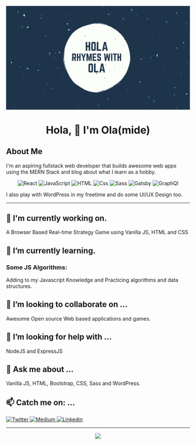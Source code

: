 <img src="./banner.png" alt="banner" align="center"/>

<h1 align="center">Hola, 👋 I'm Ola(mide)</h1>


## About Me

I'm an aspiring fullstack web developer that builds awesome web apps using the MERN Stack and blog about what I learn as a hobby.
<p align="center">
  <img alt="React" src="https://img.shields.io/badge/React-61DAFB?logo=react&logoColor=white&style=for-the-badge" />

  <img alt="JavaScript" src="https://img.shields.io/badge/JavaScript-F7DF1E?logo=javascript&logoColor=white&style=for-the-badge" />
  <img alt="HTML" src="https://img.shields.io/badge/HTML-E34F26?logo=html5&logoColor=white&style=for-the-badge" />
  <img alt="Css" src="https://img.shields.io/badge/CSS-1572B6?logo=css3&logoColor=white&style=for-the-badge" />
  <img alt="Sass" src="https://img.shields.io/badge/Sass-CC6699?logo=sass&logoColor=white&style=for-the-badge" />
  <img alt="Gatsby" src="https://img.shields.io/badge/Gatsby-663399?logo=gatsby&logoColor=white&style=for-the-badge" />
  <img alt="GraphQl" src="https://img.shields.io/badge/GraphQL-E10098?logo=graphql&logoColor=white&style=for-the-badge" />
</p>
I also play with WordPress in my freetime and do some UI/UX Design too.

----

## 🔭 I'm currently working on.

A Browser Based Real-time Strategy Game using Vanilla JS, HTML and CSS

## 🌱 I’m currently learning.
### Some JS Algorithms:
Adding to my Javascript Knowledge and Practicing algorithms and data structures.

## 👯 I’m looking to collaborate on ...

Awesome Open source Web based applications and games.


## 🤔 I’m looking for help with ...

NodeJS and ExpressJS

## 💬 Ask me about ...

Vanilla JS, HTML, Bootstrap, CSS, Sass and WordPress.

## 📫 Catch me on: ...


<a href="https://twitter.com/hakymunltd">
  <img
    alt="Twitter"
    src="https://img.shields.io/badge/Twitter-1DA1F2?logo=twitter&logoColor=white&style=for-the-badge"
  />
</a>
<a href="https://www.medium.com/olamideadeleke/">
  <img
    alt="Medium"
    src="https://img.shields.io/badge/Instagram-E4405F?logo=instagram&logoColor=white&style=for-the-badge"
  />
</a>
<a href="https://www.linkedin.com/in/olamideadeleke/">
  <img
    alt="Linkedin"
    src="https://img.shields.io/badge/linkedin-0077B5?logo=linkedin&logoColor=white&style=for-the-badge"
  />
</a>

-----
<p align="center">
<img src="https://github-readme-stats.vercel.app/api?username=hakymreality" />
</p>
